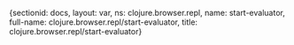 {sectionid: docs, layout: var, ns: clojure.browser.repl, name: start-evaluator, full-name: clojure.browser.repl/start-evaluator,
  title: clojure.browser.repl/start-evaluator}
